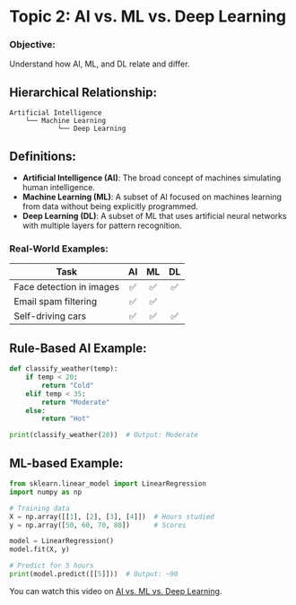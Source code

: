 # Topic 2: AI vs. ML vs. Deep Learning

### Objective:
Understand how AI, ML, and DL relate and differ.


## Hierarchical Relationship:
```
Artificial Intelligence
    └── Machine Learning
            └── Deep Learning
```

## Definitions:
* **Artificial Intelligence (AI)**: The broad concept of machines simulating human intelligence.
* **Machine Learning (ML)**: A subset of AI focused on machines learning from data without being explicitly programmed.
* **Deep Learning (DL)**: A subset of ML that uses artificial neural networks with multiple layers for pattern recognition.


### Real-World Examples:
|Task                    |AI |ML |DL |
|------------------------|:-:|:-:|:-:|
|Face detection in images|✅ |✅|✅|
|Email spam filtering    |✅ |✅|   |
|Self-driving cars       |✅ |✅|✅|


## Rule-Based AI Example:
```python
def classify_weather(temp):
    if temp < 20:
        return "Cold"
    elif temp < 35:
        return "Moderate"
    else:
        return "Hot"

print(classify_weather(28))  # Output: Moderate
```

## ML-based Example:
```python
from sklearn.linear_model import LinearRegression
import numpy as np

# Training data
X = np.array([[1], [2], [3], [4]])  # Hours studied
y = np.array([50, 60, 70, 80])      # Scores

model = LinearRegression()
model.fit(X, y)

# Predict for 5 hours
print(model.predict([[5]]))  # Output: ~90
```

You can watch this video on [AI vs. ML vs. Deep Learning](https://youtu.be/WSbgixdC9g8?si=QWVc6fukatlxXEgT).